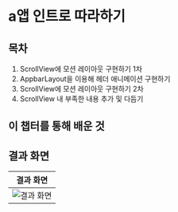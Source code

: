# a앱 인트로 따라하기

## 목차
1. ScrollView에 모션 레이아웃 구현하기 1차
2. AppbarLayout을 이용해 헤더 애니메이션 구현하기
3. ScrollView에 모션 레이아웃 구현하기 2차
4. ScrollView 내 부족한 내용 추가 및 다듬기


## 이 챕터를 통해 배운 것



## 결과 화면

| 결과 화면 |
| -------------------------------------- |
| ![결과 화면](https://user-images.githubusercontent.com/8112952/109826336-07971f00-7c7e-11eb-94fb-5dfa433f1da6.gif) |
